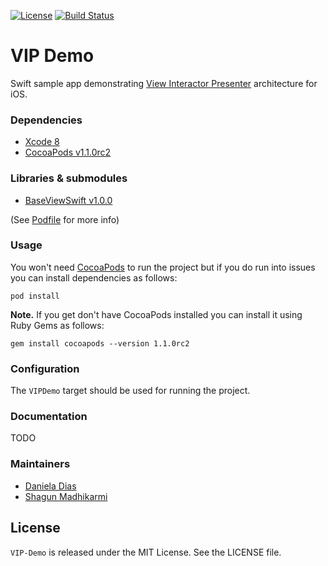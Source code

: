 [![License](https://img.shields.io/badge/license-MIT-green.svg?style=flat)](https://github.com/ustwo/vip-demo-swift/blob/master/LICENSE)
[![Build Status](https://travis-ci.com/ustwo/vip-demo-swift.svg?token=dAMpyZE3zb4kBmqR4Sjw&branch=artists-list)](https://travis-ci.com/ustwo/vip-demo-swift)

# VIP Demo
Swift sample app demonstrating [View Interactor Presenter](https://clean-swift.com) architecture for iOS.

### Dependencies

* [Xcode 8](http://adcdownload.apple.com/Developer_Tools/Xcode_8/Xcode_8.xip)
* [CocoaPods v1.1.0rc2](https://github.com/CocoaPods/CocoaPods/releases/tag/1.1.0.rc.2)

### Libraries & submodules

* [BaseViewSwift v1.0.0](https://github.com/ustwo/baseview-swift)

(See [Podfile](https://github.com/ustwo/vip-demo-swift/blob/master/Podfile) for more info)

### Usage

You won't need [CocoaPods](https://cocoapods.org) to run the project but if you do run into issues you can install dependencies as follows:

    pod install

**Note.** If you get don't have CocoaPods installed you can install it using Ruby Gems as follows:

	gem install cocoapods --version 1.1.0rc2


### Configuration

The `VIPDemo` target should be used for running the project.


### Documentation

TODO

### Maintainers

* [Daniela Dias](mailto:daniela@ustwo.com)
* [Shagun Madhikarmi](mailto:shagun@ustwo.com)

## License

`VIP-Demo` is released under the MIT License. See the LICENSE file.
